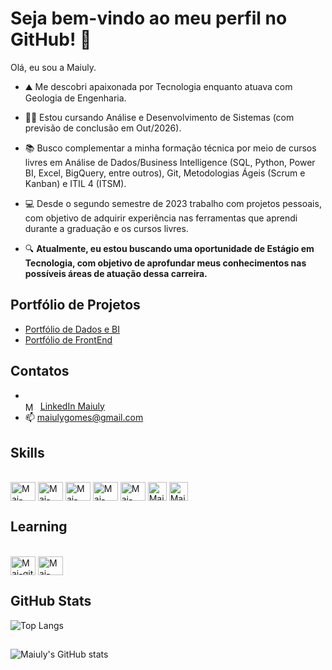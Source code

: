 # Seja bem-vindo ao meu perfil no GitHub! 👋

Olá, eu sou a Maiuly.

- ⛰️ Me descobri apaixonada por Tecnologia enquanto atuava com Geologia de Engenharia.
- 👩‍🎓 Estou cursando Análise e Desenvolvimento de Sistemas (com previsão de conclusão em Out/2026).
- 📚 Busco complementar a minha formação técnica por meio de cursos livres em Análise de Dados/Business Intelligence (SQL, Python, Power BI, Excel, BigQuery, entre outros), Git, Metodologias Ágeis (Scrum e Kanban) e ITIL 4 (ITSM).
- 💻 Desde o segundo semestre de 2023 trabalho com projetos pessoais, com objetivo de adquirir experiência nas ferramentas que aprendi durante a graduação e os cursos livres.
  
- 🔍 **Atualmente, eu estou buscando uma oportunidade de Estágio em Tecnologia, com objetivo de aprofundar meus conhecimentos nas possíveis áreas de atuação dessa carreira.**

## Portfólio de Projetos
- <a href="https://github.com/maiulyvg/Portfolio-Dados-BI/blob/main/README.md">Portfólio de Dados e BI</a>
- <a href="https://github.com/maiulyvg/Portfolio-FrontEnd/blob/maiulyvg/Readme.md">Portfólio de FrontEnd</a>

## Contatos
- <div style="display: inline_block"><br>
  <img align="center" alt="Mai-linkedin" height="15" width="20" src="https://cdn.jsdelivr.net/gh/devicons/devicon@latest/icons/linkedin/linkedin-original.svg"> <a href="https://www.linkedin.com/in/maiulyvg/">LinkedIn Maiuly</a>        
- 📫 maiulygomes@gmail.com

##
   
## Skills
  <div style="display: inline_block"><br>
  <img align="center" alt="Mai-html" height="30" width="40" src="https://cdn.jsdelivr.net/gh/devicons/devicon@latest/icons/html5/html5-original.svg">
  <img align="center" alt="Mai-css" height="30" width="40" src="https://cdn.jsdelivr.net/gh/devicons/devicon@latest/icons/css3/css3-original.svg">
  <img align="center" alt="Mai-javaScript" height="30" width="40" src="https://cdn.jsdelivr.net/gh/devicons/devicon@latest/icons/javascript/javascript-original.svg">
  <img align="center" alt="Mai-Python" height="30" width="40" src="https://cdn.jsdelivr.net/gh/devicons/devicon@latest/icons/python/python-original.svg">
  <img align="center" alt="Mai-SQL" height="30" width="40" src="https://cdn.jsdelivr.net/gh/devicons/devicon@latest/icons/sqlite/sqlite-original.svg">
  <img align="center" alt="Mai-PowerBI" height="30" width="30" src="https://comunidadeds.com/wp-content/uploads/2024/07/power-bi.webp">
  <img align="center" alt="Mai-Excel" height="30" width="30" src="https://comunidadeds.com/wp-content/uploads/2024/07/icone-excel-copiar-scaled.webp">
  
   
## Learning
  <div style="display: inline_block"><br>
  <img align="center" alt="Mai-git" height="30" width="40" src="https://cdn.jsdelivr.net/gh/devicons/devicon@latest/icons/git/git-original.svg" />
  <img align="center" alt="Mai-java" height="30" width="40" src="https://cdn.jsdelivr.net/gh/devicons/devicon@latest/icons/java/java-original.svg">


## GitHub Stats
![Top Langs](https://github-readme-stats-git-masterrstaa-rickstaa.vercel.app/api/top-langs/?username=maiulyvg&layout=compact&theme=transparent&show_icons=true&icon_color=30A3DC)
##
![Maiuly's GitHub stats](https://github-readme-stats.vercel.app/api?username=maiulyvg&theme=transparent&show_icons=true&icon_color=30A3DC&hide_title=true)


